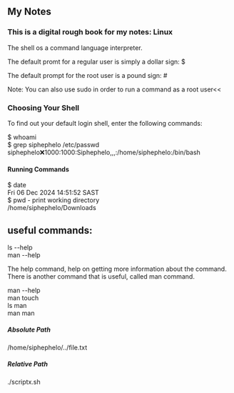 ## My Notes
### This is a digital rough book for my notes: Linux

The shell os a command language interpreter.

The default promt for a regular user is simply a dollar sign:
  $

The default prompt for the root user is a pound sign:
  \#

Note: You can also use sudo in order to run a command as a root user<<

### Choosing Your Shell
To find out your default login shell, enter the following commands:

\$ whoami \
\$ grep siphephelo /etc/passwd
siphephelo:x:1000:1000:Siphephelo,,,:/home/siphephelo:/bin/bash

#### Running Commands
\$ date \
Fri 06 Dec 2024 14:51:52 SAST \
\$ pwd - print working directory \
/home/siphephelo/Downloads

## useful commands:
ls --help \
man --help

The help command, help on getting more information about the command. There is another command that is useful, called man command.

man --help \
man touch \
ls man \
man man

##### Absolute Path
/home/siphephelo/../file.txt 

##### Relative Path
./scriptx.sh
